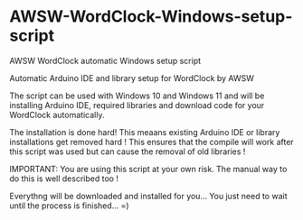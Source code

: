 # AWSW-WordClock-Windows-setup-script

AWSW WordClock automatic Windows setup script

Automatic Arduino IDE and library setup for WordClock by AWSW

The script can be used with Windows 10 and Windows 11 and will be installing Arduino IDE, required libraries and download code for your WordClock automatically.

The installation is done hard! This meaans existing Arduino IDE or library installations get removed hard !
This ensures that the compile will work after this script was used but can cause the removal of old libraries !

IMPORTANT: You are using this script at your own risk. The manual way to do this is well described too !

Everythng will be downloaded and installed for you... You just need to wait until the process is finished... =)
